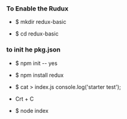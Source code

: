 
### To Enable the Rudux 
* $ mkdir redux-basic 

* $ cd redux-basic

### to init he pkg.json 
* $ npm init -- yes 

* $ npm install redux 

* $ cat > index.js
   console.log('starter test');
   
* Crt + C

* $ node index
